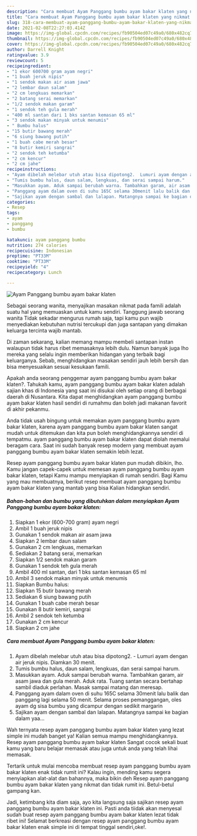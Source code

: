 ```yaml
---
description: "Cara membuat Ayam Panggang bumbu ayam bakar klaten yang nikmat Untuk Jualan"
title: "Cara membuat Ayam Panggang bumbu ayam bakar klaten yang nikmat Untuk Jualan"
slug: 318-cara-membuat-ayam-panggang-bumbu-ayam-bakar-klaten-yang-nikmat-untuk-jualan
date: 2021-02-08T22:27:03.414Z
image: https://img-global.cpcdn.com/recipes/fb90504ed07c49a0/680x482cq70/ayam-panggang-bumbu-ayam-bakar-klaten-foto-resep-utama.jpg
thumbnail: https://img-global.cpcdn.com/recipes/fb90504ed07c49a0/680x482cq70/ayam-panggang-bumbu-ayam-bakar-klaten-foto-resep-utama.jpg
cover: https://img-global.cpcdn.com/recipes/fb90504ed07c49a0/680x482cq70/ayam-panggang-bumbu-ayam-bakar-klaten-foto-resep-utama.jpg
author: Darrell Knight
ratingvalue: 3.9
reviewcount: 5
recipeingredient:
- "1 ekor 600700 gram ayam negri"
- "1 buah jeruk nipis"
- "1 sendok makan air asam jawa"
- "2 lembar daun salam"
- "2 cm lengkuas memarkan"
- "2 batang serai memarkan"
- "1/2 sendok makan garam"
- "1 sendok teh gula merah"
- "400 ml santan dari 1 bks santan kemasan 65 ml"
- "3 sendok makan minyak untuk menumis"
- " Bumbu halus"
- "15 butir bawang merah"
- "6 siung bawang putih"
- "1 buah cabe merah besar"
- "8 butir kemiri sangrai"
- "2 sendok teh ketumba"
- "2 cm kencur"
- "2 cm jahe"
recipeinstructions:
- "Ayam dibelah melebar utuh atau bisa dipotong2.  Lumuri ayam dengan air jeruk nipis. Diamkan 30 menit."
- "Tumis bumbu halus, daun salam, lengkuas, dan serai sampai harum."
- "Masukkan ayam. Aduk sampai berubah warna. Tambahkan garam, air asam jawa dan gula merah. Aduk rata. Tuang santan secara bertahap sambil diaduk perlahan. Masak sampai matang dan meresap."
- "Panggang ayam dalam oven di suhu 165C selama 30menit lalu balik dan panggang lagi selama 50 menit. Selama proses pemanggangan, oles ayam dg sisa bumbu yang dicampur dengan sedikit margarin"
- "Sajikan ayam dengan sambal dan lalapan. Matangnya sampai ke bagian dalam yaa..."
categories:
- Resep
tags:
- ayam
- panggang
- bumbu

katakunci: ayam panggang bumbu 
nutrition: 274 calories
recipecuisine: Indonesian
preptime: "PT33M"
cooktime: "PT33M"
recipeyield: "4"
recipecategory: Lunch

---
```



![Ayam Panggang bumbu ayam bakar klaten](https://img-global.cpcdn.com/recipes/fb90504ed07c49a0/680x482cq70/ayam-panggang-bumbu-ayam-bakar-klaten-foto-resep-utama.jpg)

Sebagai seorang wanita, menyajikan masakan nikmat pada famili adalah suatu hal yang memuaskan untuk kamu sendiri. Tanggung jawab seorang  wanita Tidak sekadar mengurus rumah saja, tapi kamu pun wajib menyediakan kebutuhan nutrisi tercukupi dan juga santapan yang dimakan keluarga tercinta wajib mantab.

Di zaman  sekarang, kalian memang mampu membeli santapan instan walaupun tidak harus ribet memasaknya lebih dulu. Namun banyak juga lho mereka yang selalu ingin memberikan hidangan yang terbaik bagi keluarganya. Sebab, menghidangkan masakan sendiri jauh lebih bersih dan bisa menyesuaikan sesuai kesukaan famili. 



Apakah anda seorang penggemar ayam panggang bumbu ayam bakar klaten?. Tahukah kamu, ayam panggang bumbu ayam bakar klaten adalah sajian khas di Indonesia yang saat ini disukai oleh setiap orang di berbagai daerah di Nusantara. Kita dapat menghidangkan ayam panggang bumbu ayam bakar klaten hasil sendiri di rumahmu dan boleh jadi makanan favorit di akhir pekanmu.

Anda tidak usah bingung untuk memakan ayam panggang bumbu ayam bakar klaten, karena ayam panggang bumbu ayam bakar klaten sangat mudah untuk ditemukan dan kita pun boleh menghidangkannya sendiri di tempatmu. ayam panggang bumbu ayam bakar klaten dapat diolah memalui beragam cara. Saat ini sudah banyak resep modern yang membuat ayam panggang bumbu ayam bakar klaten semakin lebih lezat.

Resep ayam panggang bumbu ayam bakar klaten pun mudah dibikin, lho. Kamu jangan capek-capek untuk memesan ayam panggang bumbu ayam bakar klaten, tetapi Kamu mampu menyiapkan di rumah sendiri. Bagi Kamu yang mau membuatnya, berikut resep membuat ayam panggang bumbu ayam bakar klaten yang mantab yang bisa Kalian hidangkan sendiri.

<!--inarticleads1-->

##### Bahan-bahan dan bumbu yang dibutuhkan dalam menyiapkan Ayam Panggang bumbu ayam bakar klaten:

1. Siapkan 1 ekor (600-700 gram) ayam negri
1. Ambil 1 buah jeruk nipis
1. Gunakan 1 sendok makan air asam jawa
1. Siapkan 2 lembar daun salam
1. Gunakan 2 cm lengkuas, memarkan
1. Sediakan 2 batang serai, memarkan
1. Siapkan 1/2 sendok makan garam
1. Gunakan 1 sendok teh gula merah
1. Ambil 400 ml santan, dari 1 bks santan kemasan 65 ml
1. Ambil 3 sendok makan minyak untuk menumis
1. Siapkan  Bumbu halus:
1. Siapkan 15 butir bawang merah
1. Sediakan 6 siung bawang putih
1. Gunakan 1 buah cabe merah besar
1. Gunakan 8 butir kemiri, sangrai
1. Ambil 2 sendok teh ketumba
1. Gunakan 2 cm kencur
1. Siapkan 2 cm jahe




<!--inarticleads2-->

##### Cara membuat Ayam Panggang bumbu ayam bakar klaten:

1. Ayam dibelah melebar utuh atau bisa dipotong2.  - Lumuri ayam dengan air jeruk nipis. Diamkan 30 menit.
1. Tumis bumbu halus, daun salam, lengkuas, dan serai sampai harum.
1. Masukkan ayam. Aduk sampai berubah warna. Tambahkan garam, air asam jawa dan gula merah. Aduk rata. Tuang santan secara bertahap sambil diaduk perlahan. Masak sampai matang dan meresap.
1. Panggang ayam dalam oven di suhu 165C selama 30menit lalu balik dan panggang lagi selama 50 menit. Selama proses pemanggangan, oles ayam dg sisa bumbu yang dicampur dengan sedikit margarin
1. Sajikan ayam dengan sambal dan lalapan. Matangnya sampai ke bagian dalam yaa...




Wah ternyata resep ayam panggang bumbu ayam bakar klaten yang lezat simple ini mudah banget ya! Kalian semua mampu menghidangkannya. Resep ayam panggang bumbu ayam bakar klaten Sangat cocok sekali buat kamu yang baru belajar memasak atau juga untuk anda yang telah lihai memasak.

Tertarik untuk mulai mencoba membuat resep ayam panggang bumbu ayam bakar klaten enak tidak rumit ini? Kalau ingin, mending kamu segera menyiapkan alat-alat dan bahannya, maka bikin deh Resep ayam panggang bumbu ayam bakar klaten yang nikmat dan tidak rumit ini. Betul-betul gampang kan. 

Jadi, ketimbang kita diam saja, ayo kita langsung saja sajikan resep ayam panggang bumbu ayam bakar klaten ini. Pasti anda tiidak akan menyesal sudah buat resep ayam panggang bumbu ayam bakar klaten lezat tidak ribet ini! Selamat berkreasi dengan resep ayam panggang bumbu ayam bakar klaten enak simple ini di tempat tinggal sendiri,oke!.

